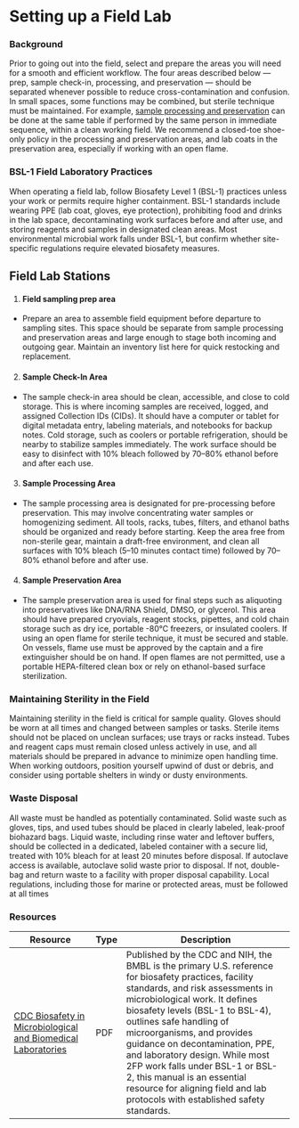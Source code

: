 # Setting up a Field Lab
### Background
Prior to going out into the field, select and prepare the areas you will need for a smooth and efficient workflow. The four areas described below — prep, sample check-in, processing, and preservation — should be separated whenever possible to reduce cross-contamination and confusion. In small spaces, some functions may be combined, but sterile technique must be maintained. For example, [sample processing and preservation](08-sample-processing-and-preservation.md) can be done at the same table if performed by the same person in immediate sequence, within a clean working field. We recommend a closed-toe shoe-only policy in the processing and preservation areas, and lab coats in the preservation area, especially if working with an open flame.

### BSL-1 Field Laboratory Practices
When operating a field lab, follow Biosafety Level 1 (BSL-1) practices unless your work or permits require higher containment. BSL-1 standards include wearing PPE (lab coat, gloves, eye protection), prohibiting food and drinks in the lab space, decontaminating work surfaces before and after use, and storing reagents and samples in designated clean areas. Most environmental microbial work falls under BSL-1, but confirm whether site-specific regulations require elevated biosafety measures.

## Field Lab Stations

1. #### Field sampling prep area
- Prepare an area to assemble field equipment before departure to sampling sites. This space should be separate from sample processing and   preservation areas and large enough to stage both incoming and outgoing gear. Maintain an inventory list here for quick restocking and replacement.

2. #### Sample Check-In Area
- The sample check-in area should be clean, accessible, and close to cold storage. This is where incoming samples are received, logged, and assigned Collection IDs (CIDs). It should have a computer or tablet for digital metadata entry, labeling materials, and notebooks for backup notes. Cold storage, such as coolers or portable refrigeration, should be nearby to stabilize samples immediately. The work surface should be easy to disinfect with 10% bleach followed by 70–80% ethanol before and after each use.

3. #### Sample Processing Area
- The sample processing area is designated for pre-processing before preservation. This may involve concentrating water samples or homogenizing sediment. All tools, racks, tubes, filters, and ethanol baths should be organized and ready before starting. Keep the area free from non-sterile gear, maintain a draft-free environment, and clean all surfaces with 10% bleach (5–10 minutes contact time) followed by 70–80% ethanol before and after use.

4. #### Sample Preservation Area
- The sample preservation area is used for final steps such as aliquoting into preservatives like DNA/RNA Shield, DMSO, or glycerol. This area should have prepared cryovials, reagent stocks, pipettes, and cold chain storage such as dry ice, portable -80°C freezers, or insulated coolers. If using an open flame for sterile technique, it must be secured and stable. On vessels, flame use must be approved by the captain and a fire extinguisher should be on hand. If open flames are not permitted, use a portable HEPA-filtered clean box or rely on ethanol-based surface sterilization.

### Maintaining Sterility in the Field
Maintaining sterility in the field is critical for sample quality. Gloves should be worn at all times and changed between samples or tasks. Sterile items should not be placed on unclean surfaces; use trays or racks instead. Tubes and reagent caps must remain closed unless actively in use, and all materials should be prepared in advance to minimize open handling time. When working outdoors, position yourself upwind of dust or debris, and consider using portable shelters in windy or dusty environments.

### Waste Disposal
All waste must be handled as potentially contaminated. Solid waste such as gloves, tips, and used tubes should be placed in clearly labeled, leak-proof biohazard bags. Liquid waste, including rinse water and leftover buffers, should be collected in a dedicated, labeled container with a secure lid, treated with 10% bleach for at least 20 minutes before disposal. If autoclave access is available, autoclave solid waste prior to disposal. If not, double-bag and return waste to a facility with proper disposal capability. Local regulations, including those for marine or protected areas, must be followed at all times

### Resources

| Resource | Type | Description |
| - | - | - |
| [CDC Biosafety in Microbiological and Biomedical Laboratories](https://www.cdc.gov/labs/pdf/SF__19_308133-A_BMBL6_00-BOOK-WEB-final-3.pdf) | PDF | Published by the CDC and NIH, the BMBL is the primary U.S. reference for biosafety practices, facility standards, and risk assessments in microbiological work. It defines biosafety levels (BSL-1 to BSL-4), outlines safe handling of microorganisms, and provides guidance on decontamination, PPE, and laboratory design. While most 2FP work falls under BSL-1 or BSL-2, this manual is an essential resource for aligning field and lab protocols with established safety standards. |

